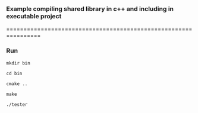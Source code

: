 
### Example compiling shared library in c++ and including in executable project
================================================================
</br>


### Run

```mkdir bin```

```cd bin```

```cmake ..```

```make```

```./tester```
